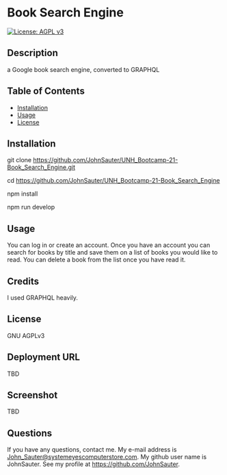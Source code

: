 # Book Search Engine
[![License: AGPL v3](https://img.shields.io/badge/License-AGPL_v3-blue.svg)](https://www.gnu.org/licenses/agpl-3.0)
## Description

a Google book search engine, converted to GRAPHQL

## Table of Contents

- [Installation](#installation)
- [Usage](#usage)
- [License](#license)

## Installation

git clone https://github.com/JohnSauter/UNH_Bootcamp-21-Book_Search_Engine.git

cd https://github.com/JohnSauter/UNH_Bootcamp-21-Book_Search_Engine

npm install

npm run develop

## Usage

You can log in or create an account.
Once you have an account you can search for books by title
and save them on a list of books you would like to read.
You can delete a book from the list once you have read it.

## Credits

I used GRAPHQL heavily.

## License

GNU AGPLv3

## Deployment URL

TBD

## Screenshot

TBD

## Questions

If you have any questions, contact me.
My e-mail address is John_Sauter@systemeyescomputerstore.com.
My github user name is JohnSauter.  See my profile at
https://github.com/JohnSauter.

